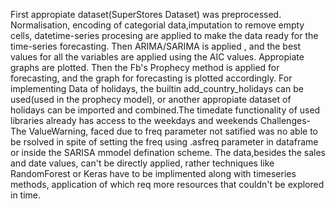 First appropiate dataset(SuperStores Dataset) was preprocessed. 
Normalisation, encoding of categorial data,imputation to remove empty cells, 
datetime-series procesing are applied to make the data ready for the time-series forecasting.
Then ARIMA/SARIMA is applied , and the best values for all the variables are applied using the AIC values.
Appropiate graphs are plotted.
Then the Fb's Prophecy method is applied for forecasting, and the graph for forecasting is plotted accordingly.
For implementing Data of holidays, the builtin add_country_holidays can be used(used in the prophecy model), 
or another appropiate dataset of holidays can be imported and combined.The timedate functionality of used libraries already has access to the weekdays and weekends
Challenges- The ValueWarning, faced due to freq parameter not satified was no able to be rsolved in spite of setting 
the freq using .asfreq parameter in dataframe or inside the SARISA mmodel defination scheme.
The data,besides the sales and date values, can't be directly applied, 
rather techniques like RandomForest or Keras have to be implimented along with timeseries methods, 
application of which req more resources that couldn't be explored in time.
